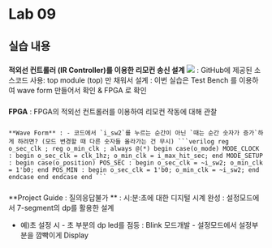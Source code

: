 # Lab 09
## 실습 내용
 ###
  **적외선 컨트롤러 (IR Controller)를 이용한 리모컨 송신 설계** ![](https://github.com/woongchoi-sookmyung/LogicDesign/blob/master/practice07/figs/block_diagram.png) : GitHub에 제공된 소스코드 사용: top module (top) 만 채워서 설계 : 이번 실습은 Test Bench 를 이용하여 wave form 만들어서 확인 & FPGA 로 확인
  ### 
  **FPGA** : FPGA의 적외선 컨트롤러를 이용하여 리모컨 작동에 대해 관찰 
   ###
    **Wave Form** : - 코드에서 `i_sw2`를 누르는 순간이 아닌 `때는 순간 숫자가 증가`하게 하려면? (모드 변경할 때 다른 숫자들 올라가는 건 무시) ```verilog reg o_sec_clk ; reg o_min_clk ; always @(*) begin case(o_mode) MODE_CLOCK : begin o_sec_clk = clk_1hz; o_min_clk = i_max_hit_sec; end MODE_SETUP : begin case(o_position) POS_SEC : begin o_sec_clk = ~i_sw2; o_min_clk = 1'b0; end POS_MIN : begin o_sec_clk = 1'b0; o_min_clk = ~i_sw2; end endcase end endcase end ``` 

###
 **Project Guide : 질의응답불가 ** : 시:분:초에 대한 디지털 시계 완성 : 설정모드에서 7-segment의 dp를 활용한 설계
  - 예)초 설정 시 - 초 부분의 dp led를 점등 : Blink 모드개발 - 설정모드에서 설정부분을 깜빡이게 Display
<!--stackedit_data:
eyJoaXN0b3J5IjpbOTkxMzQ4NDAyLC0xOTk0MzQyNzYwLDIxMT
A4OTY5NDcsLTIxMDE4NzYxNTldfQ==
-->